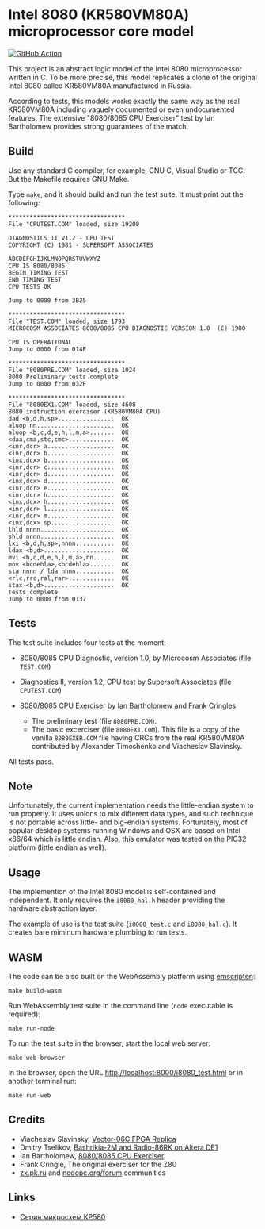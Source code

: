 Intel 8080 (KR580VM80A) microprocessor core model
=================================================

[![GitHub Action](https://github.com/begoon/i8080-core/actions/workflows/build.yml/badge.svg)](https://github.com/begoon/i8080-core)

This project is an abstract logic model of the Intel 8080 microprocessor
written in C. To be more precise, this model replicates a clone of the original
Intel 8080 called KR580VM80A manufactured in Russia.

According to tests, this models works exactly the same way as the real
KR580VM80A including vaguely documented or even undocumented features.
The extensive "8080/8085 CPU Exerciser" test by Ian Bartholomew provides
strong guarantees of the match.

Build
-----

Use any standard C compiler, for example, GNU C, Visual Studio or TCC. But
the Makefile requires GNU Make.

Type `make`, and it should build and run the test suite. It must print out
the following:

    *********************************
    File "CPUTEST.COM" loaded, size 19200

    DIAGNOSTICS II V1.2 - CPU TEST
    COPYRIGHT (C) 1981 - SUPERSOFT ASSOCIATES

    ABCDEFGHIJKLMNOPQRSTUVWXYZ
    CPU IS 8080/8085
    BEGIN TIMING TEST
    END TIMING TEST
    CPU TESTS OK

    Jump to 0000 from 3B25

    *********************************
    File "TEST.COM" loaded, size 1793
    MICROCOSM ASSOCIATES 8080/8085 CPU DIAGNOSTIC VERSION 1.0  (C) 1980

    CPU IS OPERATIONAL
    Jump to 0000 from 014F

    *********************************
    File "8080PRE.COM" loaded, size 1024
    8080 Preliminary tests complete
    Jump to 0000 from 032F

    *********************************
    File "8080EX1.COM" loaded, size 4608
    8080 instruction exerciser (KR580VM80A CPU)
    dad <b,d,h,sp>................  OK
    aluop nn......................  OK
    aluop <b,c,d,e,h,l,m,a>.......  OK
    <daa,cma,stc,cmc>.............  OK
    <inr,dcr> a...................  OK
    <inr,dcr> b...................  OK
    <inx,dcx> b...................  OK
    <inr,dcr> c...................  OK
    <inr,dcr> d...................  OK
    <inx,dcx> d...................  OK
    <inr,dcr> e...................  OK
    <inr,dcr> h...................  OK
    <inx,dcx> h...................  OK
    <inr,dcr> l...................  OK
    <inr,dcr> m...................  OK
    <inx,dcx> sp..................  OK
    lhld nnnn.....................  OK
    shld nnnn.....................  OK
    lxi <b,d,h,sp>,nnnn...........  OK
    ldax <b,d>....................  OK
    mvi <b,c,d,e,h,l,m,a>,nn......  OK
    mov <bcdehla>,<bcdehla>.......  OK
    sta nnnn / lda nnnn...........  OK
    <rlc,rrc,ral,rar>.............  OK
    stax <b,d>....................  OK
    Tests complete
    Jump to 0000 from 0137

Tests
-----

The test suite includes four tests at the moment:

* 8080/8085 CPU Diagnostic, version 1.0, by Microcosm Associates (file 
  `TEST.COM`)

* Diagnostics II, version 1.2, CPU test by Supersoft Associates (file 
  `CPUTEST.COM`)

* [8080/8085 CPU Exerciser][] by Ian Bartholomew and Frank Cringles

  * The preliminary test (file `8080PRE.COM`).
  * The basic excerciser (file `8080EX1.COM`). This file is a copy of the
    vanilla `8080EXER.COM` file having CRCs from the real KR580VM80A
    contributed by Alexander Timoshenko and Viacheslav Slavinsky.

[8080/8085 CPU Exerciser]: http://www.idb.me.uk/sunhillow/8080.html

All tests pass.

Note
----

Unfortunately, the current implementation needs the little-endian system
to run properly. It uses unions to mix different data types, and such
technique is not portable across little- and big-endian systems. Fortunately,
most of popular desktop systems running Windows and OSX are based on Intel
x86/64 which is little endian. Also, this emulator was tested on the PIC32
platform (little endian as well).

Usage
-----

The implemention of the Intel 8080 model is self-contained and independent.
It only requires the `i8080_hal.h` header providing the hardware abstraction
layer.

The example of use is the test suite (`i8080_test.c` and `i8080_hal.c`).
It creates bare miminum hardware plumbing to run tests.

WASM
----

The code can be also built on the WebAssembly platform using [emscripten][]:

    make build-wasm

Run WebAssembly test suite in the command line (`node` executable is required):

    make run-node

To run the test suite in the browser, start the local web server:

    make web-browser

In the browser, open the URL [http://localhost:8000/i8080_test.html](http://localhost:8000/i8080_test.html) or in another terminal run:

    make run-web

Credits
-------

* Viacheslav Slavinsky, [Vector-06C FPGA Replica][]
* Dmitry Tselikov, [Bashrikia-2M and Radio-86RK on Altera DE1][]
* Ian Bartholomew, [8080/8085 CPU Exerciser][]
* Frank Cringle, The original exerciser for the Z80
* [zx.pk.ru][] and [nedopc.org/forum][] communities

[Vector-06C FPGA Replica]: http://code.google.com/p/vector06cc/
[Bashrikia-2M and Radio-86RK on Altera DE1]: http://bashkiria-2m.narod.ru/fpga.html
[8080/8085 CPU Exerciser]: http://www.idb.me.uk/sunhillow/8080.html
[zx.pk.ru]: http://zx.pk.ru
[nedopc.org/forum]: http://nedopc.org/forum
[emscripten]: https://emscripten.org/

Links
-----

* [Серия микросхем КР580][]

[Серия микросхем КР580]: http://demin.ws/projects/radio86/info/kr580/
